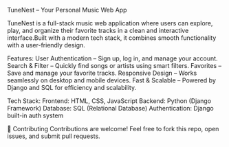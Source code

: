 TuneNest – Your Personal Music Web App

TuneNest is a full-stack music web application where users can explore, play, and organize their favorite tracks in a clean and interactive interface.Built with a modern tech stack, it combines smooth functionality with a user-friendly design.

Features:
User Authentication – Sign up, log in, and manage your account.
Search & Filter – Quickly find songs or artists using smart filters.
Favorites – Save and manage your favorite tracks.
Responsive Design – Works seamlessly on desktop and mobile devices.
Fast & Scalable – Powered by Django and SQL for efficiency and scalability.

Tech Stack:
Frontend: HTML, CSS, JavaScript
Backend: Python (Django Framework)
Database: SQL (Relational Database)
Authentication: Django built-in auth system

🤝 Contributing
Contributions are welcome! Feel free to fork this repo, open issues, and submit pull requests.
